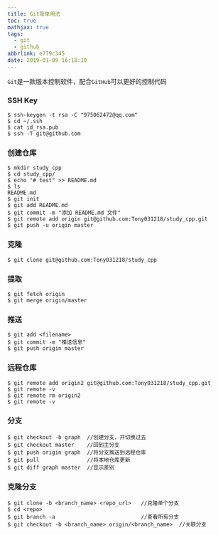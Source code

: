 ```yaml
---
title: Git简单用法
toc: true
mathjax: true
tags:
  - git
  - github
abbrlink: e779c345
date: 2019-01-09 16:18:10
---
```


`Git`是一款版本控制软件，配合`GitHub`可以更好的控制代码

<!--more-->

### SSH Key
```
$ ssh-keygen -t rsa -C "975062472@qq.com"
$ cd ~/.ssh
$ cat id_rsa.pub
$ ssh -T git@github.com
```
### 创建仓库
```
$ mkdir study_cpp
$ cd study_cpp/
$ echo "# test" >> README.md
$ ls
README.md
$ git init
$ git add README.md
$ git commit -m "添加 README.md 文件"
$ git remote add origin git@github.com:Tony031218/study_cpp.git
$ git push -u origin master
```
### 克隆
```
$ git clone git@github.com:Tony031218/study_cpp
```
### 提取
```
$ git fetch origin
$ git merge origin/master
```
### 推送
```
$ git add <filename>
$ git commit -m "推送信息"
$ git push origin master
```
### 远程仓库
```
$ git remote add origin2 git@github.com:Tony031218/study_cpp.git
$ git remote -v
$ git remote rm origin2
$ git remote -v
```
### 分支
```
$ git checkout -b graph  //创建分支，并切换过去
$ git checkout master    //回到主分支
$ git push origin graph  //将分支推送到远程仓库
$ git pull               //将本地仓库更新
$ git diff graph master  //显示差别
```
### 克隆分支
```
$ git clone -b <branch_name> <repo_url>   //克隆单个分支
$ cd <repo>
$ git branch -a                           //查看所有分支
$ git checkout -b <branch_name> origin/<branch_name>  //关联分支
```